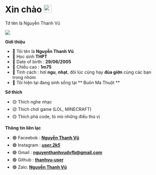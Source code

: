<h1> Xin chào <img src="https://github.com/souvikguria98/souvikguria98/blob/master/Hi.gif" width="25"></h1>

Tớ tên là Nguyễn Thanh Vũ

<img src="https://i.imgur.com/X6e5tiT.jpg"> 

**Giới thiệu**

- 🔴 Tôi tên là **Nguyễn Thanh Vũ**
- 🔴 Học sinh **THPT**
- 🔴 Date of birth : **29/06/2005**
- 🔴 Chiều cao : **1m75**
- 🔴 Tính cách : hơi **ngu**, **nhạt**, đôi lúc cũng hay **đùa giỡn** cùng các bạn trong nhóm
- 🔴 Tôi hiện tại đang sinh sống tại ** Buôn Ma Thuột **

**Sở thích**

- 🟡 Thích nghe nhạc 
- 🟡 Thích chơi game (LOL, MINECRAFT)
- 🟡 Thích phá code, tò mò những điều thú vị

**Thông tin liên lạc**

- 🟢 Faceebok : **[Nguyễn Thanh Vũ](https://www.facebook/thanhvu.user)**
- 🟢 Instagram : **[_user.2k5_](https://www.instagram.com/_user.2k5_)**
- 🟢 Gmail : **[nguyenthanhvudvfb@gmail.com](https://gmail.com)**
- 🟢 Github : **[thanhvu-user](https://github.com/thanhvu-user)**
- 🟢 Zalo: **[Nguyễn Thanh Vũ](https://zalo.me/0866810260)**
